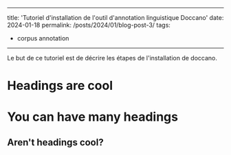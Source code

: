 
---
title: 'Tutoriel d'installation de l'outil d'annotation linguistique Doccano'
date: 2024-01-18
permalink: /posts/2024/01/blog-post-3/
tags:
  - corpus annotation
---
Le but de ce tutoriel est de décrire les étapes de l'installation de doccano.






Headings are cool
======

You can have many headings
======

Aren't headings cool?
------
